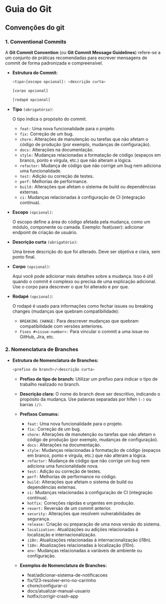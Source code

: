 # Guia do Git

## Convenções do git

### 1. Conventional Commits

A **Git Commit Convention** (ou **Git Commit Message Guidelines**) refere-se a um conjunto de práticas recomendadas para escrever mensagens de commit de forma padronizada e compreensível.

- **Estrutura do Commit:**
  ```bash
  <tipo>[escopo opcional]: <descrição curta>

  [corpo opcional]

  [rodapé opcional]
  ```

- **Tipo** `(obrigatório)`:

  O tipo indica o propósito do commit.
    - `feat:` Uma nova funcionalidade para o projeto.
    - `fix:` Correção de um bug.
    - `chore:` Alterações de manutenção ou tarefas que não afetam o código de produção (por exemplo, mudanças de configuração).
    - `docs:` Alterações na documentação.
    - `style:` Mudanças relacionadas a formatação de código (espaços em branco, ponto e vírgula, etc.) que não alteram a lógica.
    - `refactor:` Mudança de código que não corrige um bug nem adiciona uma funcionalidade.
    - `test:` Adição ou correção de testes.
    - `perf:` Melhorias de performance.
    - `build:` Alterações que afetam o sistema de build ou dependências externas.
    - `ci:` Mudanças relacionadas à configuração de CI (integração contínua).
  
- **Escopo** `(opcional)`:

  O escopo define a área do código afetada pela mudança, como um módulo, componente ou camada. Exemplo: feat(user): adicionar endpoint de criação de usuário.

- **Descrição curta** `(obrigatório)`:

  Uma breve descrição do que foi alterado. Deve ser objetiva e clara, sem ponto final.

- **Corpo** `(opcional)`:

  Aqui você pode adicionar mais detalhes sobre a mudança. Isso é útil quando o commit é complexo ou precisa de uma explicação adicional. Use o corpo para descrever o que foi alterado e por que.

- **Rodapé** `(opcional)`:
  
  O rodapé é usado para informações como fechar issues ou breaking changes (mudanças que quebram compatibilidade):
    - `BREAKING CHANGE:` Para descrever mudanças que quebram compatibilidade com versões anteriores.
    - `Fixes #<issue-number>:` Para vincular o commit a uma issue no GitHub, Jira, etc.

### 2. Nomenclatura de Branches

- **Estrutura de Nomenclatura de Branches:**
  ```bash
  <prefixo da branch>/<descrição curta>
  ```
  - **Prefixo de tipo de branch:** Utilizar um prefixo para indicar o tipo de trabalho realizado no branch.

  - **Descrição clara:** O nome do branch deve ser descritivo, indicando o propósito da mudança. Use palavras separadas por hífen `(-)` ou barras `(/)`.
  
  - **Prefixos Comums:**
    - `feat:` Uma nova funcionalidade para o projeto.
    - `fix:` Correção de um bug.
    - `chore:` Alterações de manutenção ou tarefas que não afetam o código de produção (por exemplo, mudanças de configuração).
    - `docs:` Alterações na documentação.
    - `style:` Mudanças relacionadas à formatação de código (espaços em branco, ponto e vírgula, etc.) que não alteram a lógica.
    - `refactor:` Mudança de código que não corrige um bug nem adiciona uma funcionalidade nova.
    - `test:` Adição ou correção de testes.
    - `perf:` Melhorias de performance no código.
    - `build:` Alterações que afetam o sistema de build ou dependências externas.
    - `ci:` Mudanças relacionadas à configuração de CI (integração contínua).
    - `hotfix:` Correções rápidas e urgentes em produção.
    - `revert:` Reversão de um commit anterior.
    - `security:` Alterações que resolvem vulnerabilidades de segurança.
    - `release:` Criação ou preparação de uma nova versão do sistema.
    - `localization:` Atualizações ou adições relacionadas à localização e internacionalização.
    - `i18n:` Atualizações relacionadas à internacionalização (i18n).
    - `l10n:` Atualizações relacionadas à localização (l10n).
    - `env:` Mudanças relacionadas a variáveis de ambiente ou configuração.
  
  - **Exemplos de Nomenclatura de Branches:**
    - feat/adicionar-sistema-de-notificacoes
    - fix/123-resolver-erro-no-carrinho
    - chore/configurar-ci
    - docs/atualizar-manual-usuario
    - hotfix/corrigir-crash-app 